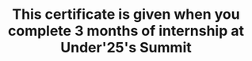 <h1 align="center">This certificate is given when you complete 3 months of internship at Under'25's Summit </h1>
